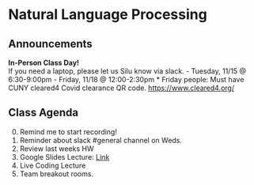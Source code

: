 # Natural Language Processing

## Announcements
__In-Person Class Day!__  
If you need a laptop, please let us Silu know via slack.
	- Tuesday, 11/15 @ 6:30-9:00pm
	- Friday, 11/18 @ 12:00-2:30pm
		* Friday people:  Must have CUNY cleared4 Covid clearance QR code. https://www.cleared4.org/


## Class Agenda
0. Remind me to start recording!
1. Reminder about slack #general channel on Weds.
2. Review last weeks HW
3. Google Slides Lecture: [Link](https://docs.google.com/presentation/d/1a3LTnyL0NhJnuPLnPD4UvgpIx_pa2H1Tk3IFjUPY05E/edit?usp=sharing) 
4. Live Coding Lecture
6. Team breakout rooms.
